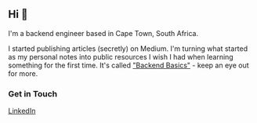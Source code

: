 ## Hi 👋

I'm a backend engineer based in Cape Town, South Africa.

I started publishing articles (secretly) on Medium. I'm turning what started as my personal notes into public resources I wish I had when learning something for the first time. It's called ["Backend Basics"](https://backendbasics.medium.com/) - keep an eye out for more.

### Get in Touch
[LinkedIn](https://www.linkedin.com/in/rebecca-crompton/)
